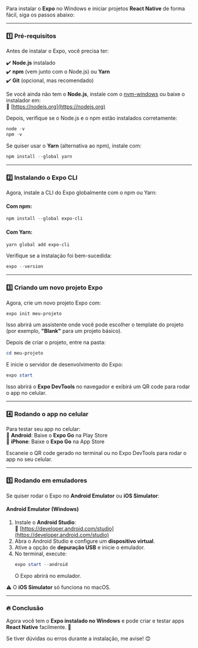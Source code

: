 Para instalar o **Expo** no Windows e iniciar projetos **React Native** de forma fácil, siga os passos abaixo:  

---

### **1️⃣ Pré-requisitos**
Antes de instalar o Expo, você precisa ter:  

✔️ **Node.js** instalado  
✔️ **npm** (vem junto com o Node.js) ou **Yarn**  
✔️ **Git** (opcional, mas recomendado)  

Se você ainda não tem o **Node.js**, instale com o [nvm-windows](https://github.com/coreybutler/nvm-windows) ou baixe o instalador em:  
🔗 [https://nodejs.org](https://nodejs.org)  

Depois, verifique se o Node.js e o npm estão instalados corretamente:  
```powershell
node -v
npm -v
```

Se quiser usar o **Yarn** (alternativa ao npm), instale com:  
```powershell
npm install --global yarn
```

---

### **2️⃣ Instalando o Expo CLI**
Agora, instale a CLI do Expo globalmente com o npm ou Yarn:

#### **Com npm:**
```powershell
npm install --global expo-cli
```
#### **Com Yarn:**
```powershell
yarn global add expo-cli
```

Verifique se a instalação foi bem-sucedida:
```powershell
expo --version
```

---

### **3️⃣ Criando um novo projeto Expo**
Agora, crie um novo projeto Expo com:

```powershell
expo init meu-projeto
```
Isso abrirá um assistente onde você pode escolher o template do projeto (por exemplo, **"Blank"** para um projeto básico).

Depois de criar o projeto, entre na pasta:
```powershell
cd meu-projeto
```

E inicie o servidor de desenvolvimento do Expo:
```powershell
expo start
```

Isso abrirá o **Expo DevTools** no navegador e exibirá um QR code para rodar o app no celular.

---

### **4️⃣ Rodando o app no celular**
Para testar seu app no celular:  
📱 **Android**: Baixe o **Expo Go** na Play Store  
📱 **iPhone**: Baixe o **Expo Go** na App Store  

Escaneie o QR code gerado no terminal ou no Expo DevTools para rodar o app no seu celular.

---

### **5️⃣ Rodando em emuladores**
Se quiser rodar o Expo no **Android Emulator** ou **iOS Simulator**:  

#### **Android Emulator (Windows)**
1. Instale o **Android Studio**:  
   🔗 [https://developer.android.com/studio](https://developer.android.com/studio)
2. Abra o Android Studio e configure um **dispositivo virtual**.
3. Ative a opção de **depuração USB** e inicie o emulador.
4. No terminal, execute:
   ```powershell
   expo start --android
   ```
   O Expo abrirá no emulador.

⚠️ O **iOS Simulator** só funciona no macOS.

---

### **🔥 Conclusão**
Agora você tem o **Expo instalado no Windows** e pode criar e testar apps **React Native** facilmente. 🚀  

Se tiver dúvidas ou erros durante a instalação, me avise! 😊